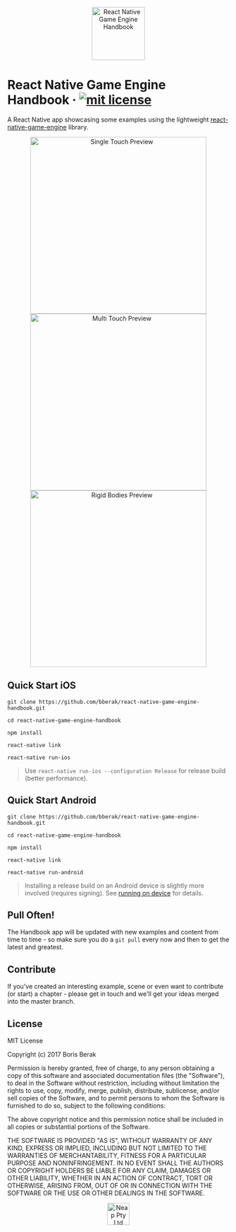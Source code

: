 <p align="center">
	<img src="https://raw.githubusercontent.com/bberak/react-native-game-engine-handbook/master/app/table-of-contents/images/logo-alt%402x.png" alt="React Native Game Engine Handbook" height="120" />
</p>

# React Native Game Engine Handbook &middot; [![mit license](https://img.shields.io/badge/license-MIT-50CB22.svg)](https://opensource.org/licenses/MIT)

A React Native app showcasing some examples using the lightweight [react-native-game-engine](https://github.com/bberak/react-native-game-engine) library.

<p align="center">
    <img src="https://raw.githubusercontent.com/bberak/react-native-game-engine-handbook/master/assets/single-touch.gif" alt="Single Touch Preview" height="400" />
    <img src="https://raw.githubusercontent.com/bberak/react-native-game-engine-handbook/master/assets/multi-touch.gif" alt="Multi Touch Preview" height="400" />
    <img src="https://raw.githubusercontent.com/bberak/react-native-game-engine-handbook/master/assets/rigid-bodies.gif" alt="Rigid Bodies Preview" height="400" />
</p>


## Quick Start iOS

```
git clone https://github.com/bberak/react-native-game-engine-handbook.git

cd react-native-game-engine-handbook

npm install

react-native link

react-native run-ios
```

> Use ```react-native run-ios --configuration Release``` for release build (better performance).

## Quick Start Android

```
git clone https://github.com/bberak/react-native-game-engine-handbook.git

cd react-native-game-engine-handbook

npm install

react-native link

react-native run-android
```

> Installing a release build on an Android device is slightly more involved (requires signing). See [running on device](https://facebook.github.io/react-native/docs/running-on-device.html) for details.

## Pull Often!

The Handbook app will be updated with new examples and content from time to time - so make sure you do a ```git pull``` every now and then to get the latest and greatest.

## Contribute

If you've created an interesting example, scene or even want to contribute (or start) a chapter - please get in touch and we'll get your ideas merged into the master branch.

## License

MIT License

Copyright (c) 2017 Boris Berak

Permission is hereby granted, free of charge, to any person obtaining a copy
of this software and associated documentation files (the "Software"), to deal
in the Software without restriction, including without limitation the rights
to use, copy, modify, merge, publish, distribute, sublicense, and/or sell
copies of the Software, and to permit persons to whom the Software is
furnished to do so, subject to the following conditions:

The above copyright notice and this permission notice shall be included in all
copies or substantial portions of the Software.

THE SOFTWARE IS PROVIDED "AS IS", WITHOUT WARRANTY OF ANY KIND, EXPRESS OR
IMPLIED, INCLUDING BUT NOT LIMITED TO THE WARRANTIES OF MERCHANTABILITY,
FITNESS FOR A PARTICULAR PURPOSE AND NONINFRINGEMENT. IN NO EVENT SHALL THE
AUTHORS OR COPYRIGHT HOLDERS BE LIABLE FOR ANY CLAIM, DAMAGES OR OTHER
LIABILITY, WHETHER IN AN ACTION OF CONTRACT, TORT OR OTHERWISE, ARISING FROM,
OUT OF OR IN CONNECTION WITH THE SOFTWARE OR THE USE OR OTHER DEALINGS IN THE
SOFTWARE.

<p align="center">
  <a href="https://neap.co/">
    <img src="https://neap.co/img/neap_black_small_logo.png" alt="Neap Pty Ltd" title="Neap" height="50"/>
  </a>
</p>